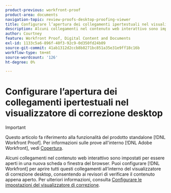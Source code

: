 ```yaml
---
product-previous: workfront-proof
product-area: documents
navigation-topic: review-proofs-desktop-proofing-viewer
title: Configurare l’apertura dei collegamenti ipertestuali nel visualizzatore di correzione desktop
description: Alcuni collegamenti nel contenuto web interattivo sono impostati per essere aperti in una nuova scheda o finestra del browser. Puoi configurare [!DNL Workfront] per aprire tutti questi collegamenti all’interno del visualizzatore di correzione desktop, consentendo ai revisori di verificare il contenuto appena aperto. Per ulteriori informazioni, consulta Configurare le impostazioni del visualizzatore di correzione.
author: Courtney
feature: Workfront Proof, Digital Content and Documents
exl-id: 1133c5a6-896f-40f3-92c9-0d350fd24b09
source-git-commit: 41ab1312d2ccb8b8271bc851a35e31e9ff18c16b
workflow-type: tm+mt
source-wordcount: '126'
ht-degree: 0%

---
```


# Configurare l’apertura dei collegamenti ipertestuali nel visualizzatore di correzione desktop

>[!IMPORTANT]
>
>Questo articolo fa riferimento alla funzionalità del prodotto standalone [!DNL Workfront Proof]. Per informazioni sulle prove all&#39;interno [!DNL Adobe Workfront], vedi [Copertura](../../../review-and-approve-work/proofing/proofing.md).

Alcuni collegamenti nel contenuto web interattivo sono impostati per essere aperti in una nuova scheda o finestra del browser. Puoi configurare [!DNL Workfront] per aprire tutti questi collegamenti all’interno del visualizzatore di correzione desktop, consentendo ai revisori di verificare il contenuto appena aperto. Per ulteriori informazioni, consulta [Configurare le impostazioni del visualizzatore di correzione](../../../review-and-approve-work/proofing/reviewing-proofs-within-workfront/configure-proofing-viewer-settings.md).
